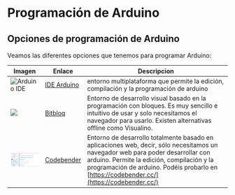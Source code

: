 # Programación de Arduino

## Opciones de programación de Arduino

Veamos las diferentes opciones que tenemos para programar Arduino:

| Imagen|Enlace|Descripcion|
|---|---|---|
|![Arduino IDE](http://upload.wikimedia.org/wikipedia/commons/a/a7/Arduino_IDE_-_v0011_Alpha.png "Arduino IDE")|[IDE Arduino](http://arduino.cc/en/Main/Software)|entorno multiplataforma que permite la edición, compilación y la programación de arduino
| ![](http://diwo.bq.com/wp-content/uploads/2014/11/curso_bitbloq.png)|[Bitbloq](http://bitbloq.bq.com/ "bitbloq")| Entorno de desarrollo visual basado en la programación con bloques. Es muy sencillo e intuitivo de usar y solo necesitamos el navegador para usarlo. Existen alternativas offline como Visualino.
|![codebender](./images/codebender.png "codebender")| [Codebender](http://codebender.cc "codebender")| Entorno de desarrollo totalmente basado en aplicaciones web, decir, sólo necesitamos un navegador web para poder desarrollar con arduino. Permite la edición, compilación y la programación de arduino. Podéis probarlo en [https://codebender.cc/](https://codebender.cc/)|

## 
